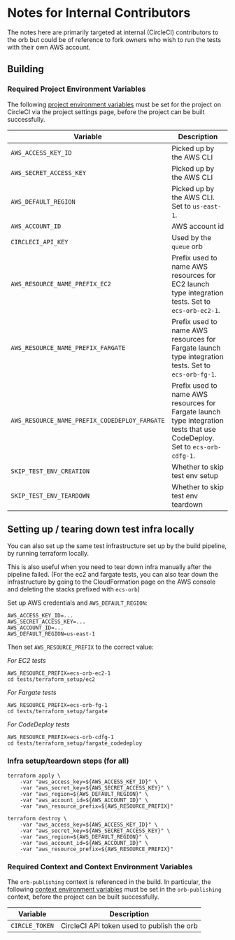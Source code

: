 # Notes for Internal Contributors

The notes here are primarily targeted at internal (CircleCI) contributors to the orb but could be of reference to fork owners who wish to run the tests with their own AWS account.

## Building

### Required Project Environment Variables

The following [project environment variables](https://circleci.com/docs/2.0/env-vars/#setting-an-environment-variable-in-a-project) must be set for the project on CircleCI via the project settings page, before the project can be built successfully.

| Variable                       | Description                           |
| -------------------------------| --------------------------------------|
| `AWS_ACCESS_KEY_ID`            | Picked up by the AWS CLI              |
| `AWS_SECRET_ACCESS_KEY`        | Picked up by the AWS CLI              |
| `AWS_DEFAULT_REGION`           | Picked up by the AWS CLI. Set to `us-east-1`.              |
| `AWS_ACCOUNT_ID`               | AWS account id                        |
| `CIRCLECI_API_KEY`             | Used by the `queue` orb               |
| `AWS_RESOURCE_NAME_PREFIX_EC2` | Prefix used to name AWS resources for EC2 launch type integration tests. Set to `ecs-orb-ec2-1`.                                        |
| `AWS_RESOURCE_NAME_PREFIX_FARGATE` | Prefix used to name AWS resources for Fargate launch type integration tests. Set to `ecs-orb-fg-1`.                               |
| `AWS_RESOURCE_NAME_PREFIX_CODEDEPLOY_FARGATE` | Prefix used to name AWS resources for Fargate launch type integration tests that use CodeDeploy. Set to `ecs-orb-cdfg-1`. |
| `SKIP_TEST_ENV_CREATION`       | Whether to skip test env setup        |
| `SKIP_TEST_ENV_TEARDOWN`       | Whether to skip test env teardown     |

## Setting up / tearing down test infra locally

You can also set up the same test infrastructure set up by the build pipeline,
by running terraform locally.

This is also useful when you need to tear down infra manually after the pipeline failed. (For the ec2 and fargate tests, you can also tear down the infrastructure by going to the CloudFormation page on the AWS console and deleting the stacks prefixed with `ecs-orb`)

Set up AWS credentials and `AWS_DEFAULT_REGION`:

```
AWS_ACCESS_KEY_ID=...
AWS_SECRET_ACCESS_KEY=...
AWS_ACCOUNT_ID=...
AWS_DEFAULT_REGION=us-east-1
```

Then set `AWS_RESOURCE_PREFIX` to the correct value:

*For EC2 tests*

```
AWS_RESOURCE_PREFIX=ecs-orb-ec2-1
cd tests/terraform_setup/ec2
```

*For Fargate tests*

```
AWS_RESOURCE_PREFIX=ecs-orb-fg-1
cd tests/terraform_setup/fargate
```

*For CodeDeploy tests*

```
AWS_RESOURCE_PREFIX=ecs-orb-cdfg-1
cd tests/terraform_setup/fargate_codedeploy
```

### Infra setup/teardown steps (for all)

```
terraform apply \
    -var "aws_access_key=${AWS_ACCESS_KEY_ID}" \
    -var "aws_secret_key=${AWS_SECRET_ACCESS_KEY}" \
    -var "aws_region=${AWS_DEFAULT_REGION}" \
    -var "aws_account_id=${AWS_ACCOUNT_ID}" \
    -var "aws_resource_prefix=${AWS_RESOURCE_PREFIX}"
```

```
terraform destroy \
    -var "aws_access_key=${AWS_ACCESS_KEY_ID}" \
    -var "aws_secret_key=${AWS_SECRET_ACCESS_KEY}" \
    -var "aws_region=${AWS_DEFAULT_REGION}" \
    -var "aws_account_id=${AWS_ACCOUNT_ID}" \
    -var "aws_resource_prefix=${AWS_RESOURCE_PREFIX}"
```

### Required Context and Context Environment Variables

The `orb-publishing` context is referenced in the build. In particular, the following [context environment variables](https://circleci.com/docs/2.0/env-vars/#setting-an-environment-variable-in-a-context) must be set in the `orb-publishing` context, before the project can be built successfully.

| Variable                       | Description                      |
| -------------------------------| ---------------------------------|
| `CIRCLE_TOKEN`                 | CircleCI API token used to publish the orb  |
